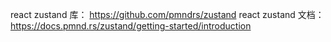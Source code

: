 react zustand 库：
  https://github.com/pmndrs/zustand
react zustand 文档：
  https://docs.pmnd.rs/zustand/getting-started/introduction
